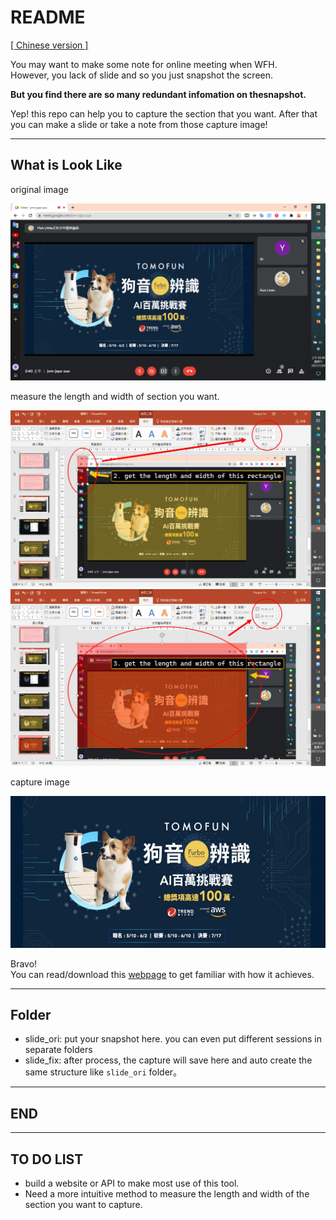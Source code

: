 # README

[[ Chinese version ]](./README-cht.md)

You may want to make some note for online meeting when WFH.  
However, you lack of slide and so you just snapshot the screen.  

**But you find there are so many redundant infomation on thesnapshot.**

Yep! this repo can help you to capture the section that you want.
After that you can make a slide or take a note from those capture image!

---

## What is Look Like

original image

![snapshot](./slide_ori/test/snapshot.png)

measure the length and width of section you want.

![img_01](./img-explain/img_01.png)  
![img_02](./img-explain/img_02.png)

capture image

![capture-result](./slide_fix/test/capture-result.png)

Bravo!  
You can read/download this [webpage](./code/main.html) to get familiar with how it achieves.

---

## Folder

- slide_ori: put your snapshot here. you can even put different sessions in separate folders
- slide_fix: after process, the capture will save here and auto create the same structure like `slide_ori` folder。

---

## END

---

## TO DO LIST

- build a website or API to make most use of this tool.
- Need a more intuitive method to measure the length and width of the section you want to capture.
